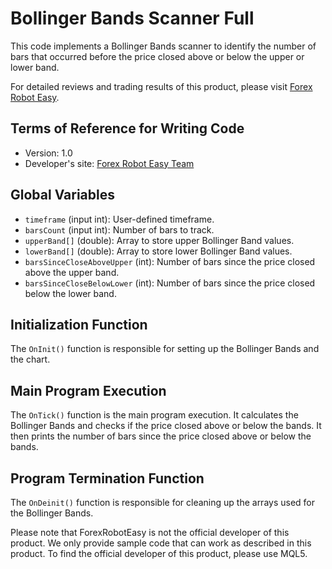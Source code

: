 # Bollinger Bands Scanner Full

This code implements a Bollinger Bands scanner to identify the number of bars that occurred before the price closed above or below the upper or lower band.

For detailed reviews and trading results of this product, please visit [Forex Robot Easy](https://forexroboteasy.com/forex-robot-review/bollinger-band-scanner-full-review-elevate-your-forex-trading/).

## Terms of Reference for Writing Code

- Version: 1.0
- Developer's site: [Forex Robot Easy Team](https://forexroboteasy.com)

## Global Variables

- `timeframe` (input int): User-defined timeframe.
- `barsCount` (input int): Number of bars to track.
- `upperBand[]` (double): Array to store upper Bollinger Band values.
- `lowerBand[]` (double): Array to store lower Bollinger Band values.
- `barsSinceCloseAboveUpper` (int): Number of bars since the price closed above the upper band.
- `barsSinceCloseBelowLower` (int): Number of bars since the price closed below the lower band.

## Initialization Function

The `OnInit()` function is responsible for setting up the Bollinger Bands and the chart.

## Main Program Execution

The `OnTick()` function is the main program execution. It calculates the Bollinger Bands and checks if the price closed above or below the bands. It then prints the number of bars since the price closed above or below the bands.

## Program Termination Function

The `OnDeinit()` function is responsible for cleaning up the arrays used for the Bollinger Bands.

Please note that ForexRobotEasy is not the official developer of this product. We only provide sample code that can work as described in this product. To find the official developer of this product, please use MQL5.
